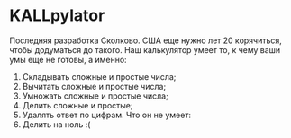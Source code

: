 # KALLpylator
Последняя разработка Сколково. США еще нужно лет 20 корячиться, чтобы додуматься до такого. Наш калькулятор умеет то, к чему ваши умы еще не готовы, а именно:
1. Складывать сложные и простые числа;
2. Вычитать сложные и простые числа;
3. Умножать сложные и простые числа;
4. Делить сложные и простые;
5. Удалять ответ по цифрам.
Что он не умеет:
7. Делить на ноль :(

